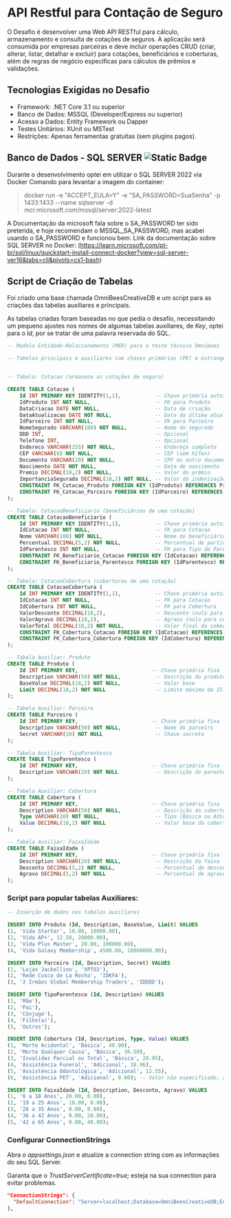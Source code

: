 # API Restful para Contação de Seguro
O Desafio é desenvolver uma Web API RESTful para cálculo, armazenamento e consulta de cotações de seguros. A aplicação será consumida por empresas parceiras e deve incluir operações CRUD (criar, alterar, listar, detalhar e excluir) para cotações, beneficiários e coberturas, além de regras de negócio específicas para cálculos de prêmios e validações.

## Tecnologias Exigidas no Desafio
- Framework: .NET Core 3.1 ou superior
- Banco de Dados: MSSQL (Developer/Express ou superior)
- Acesso a Dados: Entity Framework ou Dapper
- Testes Unitários: XUnit ou MSTest
- Restrições: Apenas ferramentas gratuitas (sem plugins pagos).
  
## Banco de Dados - SQL SERVER ![Static Badge](https://img.shields.io/badge/Docker-blue?logo=Docker)
Durante o desenvolvimento optei em utilizar o SQL SERVER 2022 via Docker
Comando para levantar a imagem do container:

> docker run -e "ACCEPT_EULA=Y" -e "SA_PASSWORD=SuaSenha" -p 1433:1433 --name sqlserver -d mcr.microsoft.com/mssql/server:2022-latest

A Documentação da microsoft fala sobre o SA_PASSWORD ter sido preterida, e hoje recomendam o MSSQL_SA_PASSWORD, mas acabei usando o SA_PASSWORD 
e funcionou bem.
Link da documentação sobre SQL SERVER no Docker:  (https://learn.microsoft.com/pt-br/sql/linux/quickstart-install-connect-docker?view=sql-server-ver16&tabs=cli&pivots=cs1-bash)
## Script de Criação de Tabelas
Foi criado uma base chamada OmniBeesCreativeDB e um script para as criações das tabelas auxiliares e principais. 

As tabelas criadas foram baseadas no que pedia o desafio, necessitando um pequeno ajustes nos nomes de algumas tabelas auxiliares, de *Key*, optei para o *Id*, por se tratar de uma palavra reservada do SQL.
  ```sql
  -- Modelo Entidade-Relacionamento (MER) para o teste técnico Omnibees
  
  -- Tabelas principais e auxiliares com chaves primárias (PK) e estrangeiras (FK)
  
  
  -- Tabela: Cotacao (armazena as cotações de seguro)
  
  CREATE TABLE Cotacao (
      Id INT PRIMARY KEY IDENTITY(1,1),           -- Chave primária autoincremental
      IdProduto INT NOT NULL,                     -- FK para Produto
      DataCriacao DATE NOT NULL,                  -- Data de criação
      DataAtualizacao DATE NOT NULL,              -- Data da última atualização
      IdParceiro INT NOT NULL,                    -- FK para Parceiro
      NomeSegurado VARCHAR(100) NOT NULL,         -- Nome do segurado
      DDD INT,                                    -- Opcional
      Telefone INT,                               -- Opcional
      Endereco VARCHAR(255) NOT NULL,             -- Endereço completo
      CEP VARCHAR(8) NOT NULL,                    -- CEP (sem hífen)
      Documento VARCHAR(20) NOT NULL,             -- CPF ou outro documento
      Nascimento DATE NOT NULL,                   -- Data de nascimento
      Premio DECIMAL(18,2) NOT NULL,              -- Valor do prêmio
      ImportanciaSegurada DECIMAL(18,2) NOT NULL, -- Valor da indenização
      CONSTRAINT FK_Cotacao_Produto FOREIGN KEY (IdProduto) REFERENCES Produto(Id),
      CONSTRAINT FK_Cotacao_Parceiro FOREIGN KEY (IdParceiro) REFERENCES Parceiro(Id)
  );
  
  -- Tabela: CotacaoBeneficiario (beneficiários de uma cotação)
  CREATE TABLE CotacaoBeneficiario (
      Id INT PRIMARY KEY IDENTITY(1,1),           -- Chave primária autoincremental
      IdCotacao INT NOT NULL,                     -- FK para Cotacao
      Nome VARCHAR(100) NOT NULL,                 -- Nome do beneficiário
      Percentual DECIMAL(5,2) NOT NULL,           -- Percentual de participação (máx 100.00)
      IdParentesco INT NOT NULL,                  -- FK para Tipo de Parentesco
      CONSTRAINT FK_Beneficiario_Cotacao FOREIGN KEY (IdCotacao) REFERENCES Cotacao(Id),
      CONSTRAINT FK_Beneficiario_Parentesco FOREIGN KEY (IdParentesco) REFERENCES TipoParentesco(Id)
  );
  
  -- Tabela: CotacaoCobertura (coberturas de uma cotação)
  CREATE TABLE CotacaoCobertura (
      Id INT PRIMARY KEY IDENTITY(1,1),           -- Chave primária autoincremental
      IdCotacao INT NOT NULL,                     -- FK para Cotacao
      IdCobertura INT NOT NULL,                   -- FK para Cobertura
      ValorDesconto DECIMAL(18,2),                -- Desconto (nulo para coberturas adicionais)
      ValorAgravo DECIMAL(18,2),                  -- Agravo (nulo para coberturas adicionais)
      ValorTotal DECIMAL(18,2) NOT NULL,          -- Valor final da cobertura
      CONSTRAINT FK_Cobertura_Cotacao FOREIGN KEY (IdCotacao) REFERENCES Cotacao(Id),
      CONSTRAINT FK_Cobertura_Cobertura FOREIGN KEY (IdCobertura) REFERENCES Cobertura(Id)
  );
  
  -- Tabela Auxiliar: Produto
  CREATE TABLE Produto (
      Id INT PRIMARY KEY,                        -- Chave primária fixa
      Description VARCHAR(50) NOT NULL,           -- Descrição do produto
      BaseValue DECIMAL(18,2) NOT NULL,           -- Valor base
      Limit DECIMAL(18,2) NOT NULL                -- Limite máximo da IS
  );
  
  -- Tabela Auxiliar: Parceiro
  CREATE TABLE Parceiro (
      Id INT PRIMARY KEY,                        -- Chave primária fixa
      Description VARCHAR(50) NOT NULL,           -- Nome do parceiro
      Secret VARCHAR(10) NOT NULL                 -- Chave secreta
  );
  
  -- Tabela Auxiliar: TipoParentesco
  CREATE TABLE TipoParentesco (
      Id INT PRIMARY KEY,                        -- Chave primária fixa
      Description VARCHAR(20) NOT NULL            -- Descrição do parentesco
  );
  
  -- Tabela Auxiliar: Cobertura
  CREATE TABLE Cobertura (
      Id INT PRIMARY KEY,                        -- Chave primária fixa
      Description VARCHAR(50) NOT NULL,           -- Descrição da cobertura
      Type VARCHAR(20) NOT NULL,                  -- Tipo (Básica ou Adicional)
      Value DECIMAL(18,2) NOT NULL                -- Valor base da cobertura
  );
  
  -- Tabela Auxiliar: FaixaIdade
  CREATE TABLE FaixaIdade (
      Id INT PRIMARY KEY,                        -- Chave primária fixa
      Description VARCHAR(20) NOT NULL,           -- Descrição da faixa
      Desconto DECIMAL(5,2) NOT NULL,             -- Percentual de desconto
      Agravo DECIMAL(5,2) NOT NULL                -- Percentual de agravo
  );

```
### Script para popular tabelas Auxiliares:
```sql
-- Inserção de dados nas tabelas auxiliares

INSERT INTO Produto (Id, Description, BaseValue, Limit) VALUES
(1, 'Vida Starter', 10.00, 10000.00),
(2, 'Vida AP+', 12.50, 20000.00),
(3, 'Vida Plus Master', 20.00, 100000.00),
(4, 'Vida Galaxy Membership', 4500.00, 10000000.00);

INSERT INTO Parceiro (Id, Description, Secret) VALUES
(1, 'Lojas Jackellino', 'XPTO2'),
(2, 'Rede Cusco de La Rocha', 'IDKFA'),
(3, '2 Irmãos Global Membership Traders', 'IDDQD');

INSERT INTO TipoParentesco (Id, Description) VALUES
(1, 'Mãe'),
(2, 'Pai'),
(3, 'Cônjuge'),
(4, 'Filho(a)'),
(5, 'Outros');

INSERT INTO Cobertura (Id, Description, Type, Value) VALUES
(1, 'Morte Acidental', 'Básica', 40.00),
(2, 'Morte Qualquer Causa', 'Básica', 36.50),
(3, 'Invalidez Parcial ou Total', 'Básica', 28.95),
(4, 'Assistência Funeral', 'Adicional', 18.96),
(5, 'Assistência Odontológica', 'Adicional', 12.55),
(6, 'Assistência PET', 'Adicional', 0.00); -- Valor não especificado, ajuste se necessário

INSERT INTO FaixaIdade (Id, Description, Desconto, Agravo) VALUES
(1, '6 a 18 Anos', 20.00, 0.00),
(2, '19 a 25 Anos', 10.00, 0.00),
(3, '26 a 35 Anos', 0.00, 0.00),
(4, '36 a 42 Anos', 0.00, 20.00),
(5, '42 a 65 Anos', 0.00, 40.00);
```
### Configurar ConnectionStrings
Abra o *appsettings.json* e atualize a connection string com as informações do seu SQL Server.

Garanta que o *TrustServerCertificate=true;* esteja na sua connection para evitar problemas.
```json
"ConnectionStrings": {
  "DefaultConnection": "Server=localhost;Database=OmniBeesCreativeDB;Encrypt=true;TrustServerCertificate=true;User Id=seu_user;Password=seu_pass;"
},
```





